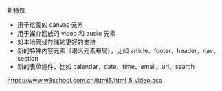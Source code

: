 新特性

- 用于绘画的 canvas 元素
- 用于媒介回放的 video 和 audio 元素
- 对本地离线存储的更好的支持
- 新的特殊内容元素（语义元素布局），比如 article、footer、header、nav、section
- 新的表单控件，比如 calendar、date、time、email、url、search



https://www.w3school.com.cn/html5/html_5_video.asp